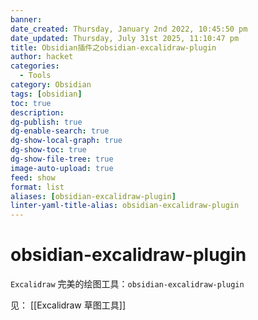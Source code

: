 ```yaml
---
banner:
date_created: Thursday, January 2nd 2022, 10:45:50 pm
date_updated: Thursday, July 31st 2025, 11:10:47 pm
title: Obsidian插件之obsidian-excalidraw-plugin
author: hacket
categories:
  - Tools
category: Obsidian
tags: [obsidian]
toc: true
description: 
dg-publish: true
dg-enable-search: true
dg-show-local-graph: true
dg-show-toc: true
dg-show-file-tree: true
image-auto-upload: true
feed: show
format: list
aliases: [obsidian-excalidraw-plugin]
linter-yaml-title-alias: obsidian-excalidraw-plugin
---
```


# obsidian-excalidraw-plugin

`Excalidraw` 完美的绘图工具：`obsidian-excalidraw-plugin`

见： [[Excalidraw 草图工具]]
